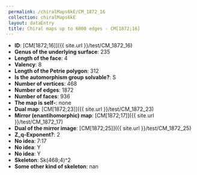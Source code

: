 ```yaml
--- 
 permalink: /chiralMaps6kE/CM_1872_16 
 collection: chiralMaps6kE
 layout: dataEntry
 title: Chiral maps up to 6000 edges - CM[1872;16]
---
```


- **ID**: [CM[1872;16]]({{ site.url }}/test/CM_1872_16)
- **Genus of the underlying surface**: 235
- **Length of the face**: 4
- **Valency**: 8
- **Length of the Petrie polygon**: 312
- **Is the automorphism group solvable?**: S
- **Number of vertices**: 468
- **Number of edges**: 1872
- **Number of faces**: 936
- **The map is self-**: none
- **Dual map**: [CM[1872;23]]({{ site.url }}/test/CM_1872_23)
- **Mirror (enantihomorphic) map**: [CM[1872;17]]({{ site.url }}/test/CM_1872_17)
- **Dual of the mirror image**: [CM[1872;25]]({{ site.url }}/test/CM_1872_25)
- **Z_q-Exponent?**: 2
- **No idea**:  7:17
- **No idea**: Y
- **No idea**: Y
- **Skeleton**: Sk(468;4)^2
- **Some other kind of skeleton**: nan
